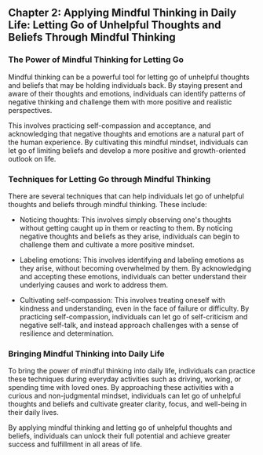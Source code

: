 Chapter 2: Applying Mindful Thinking in Daily Life: Letting Go of Unhelpful Thoughts and Beliefs Through Mindful Thinking
-------------------------------------------------------------------------------------------------------------------------

### The Power of Mindful Thinking for Letting Go

Mindful thinking can be a powerful tool for letting go of unhelpful thoughts and beliefs that may be holding individuals back. By staying present and aware of their thoughts and emotions, individuals can identify patterns of negative thinking and challenge them with more positive and realistic perspectives.

This involves practicing self-compassion and acceptance, and acknowledging that negative thoughts and emotions are a natural part of the human experience. By cultivating this mindful mindset, individuals can let go of limiting beliefs and develop a more positive and growth-oriented outlook on life.

### Techniques for Letting Go through Mindful Thinking

There are several techniques that can help individuals let go of unhelpful thoughts and beliefs through mindful thinking. These include:

* Noticing thoughts: This involves simply observing one's thoughts without getting caught up in them or reacting to them. By noticing negative thoughts and beliefs as they arise, individuals can begin to challenge them and cultivate a more positive mindset.

* Labeling emotions: This involves identifying and labeling emotions as they arise, without becoming overwhelmed by them. By acknowledging and accepting these emotions, individuals can better understand their underlying causes and work to address them.

* Cultivating self-compassion: This involves treating oneself with kindness and understanding, even in the face of failure or difficulty. By practicing self-compassion, individuals can let go of self-criticism and negative self-talk, and instead approach challenges with a sense of resilience and determination.

### Bringing Mindful Thinking into Daily Life

To bring the power of mindful thinking into daily life, individuals can practice these techniques during everyday activities such as driving, working, or spending time with loved ones. By approaching these activities with a curious and non-judgmental mindset, individuals can let go of unhelpful thoughts and beliefs and cultivate greater clarity, focus, and well-being in their daily lives.

By applying mindful thinking and letting go of unhelpful thoughts and beliefs, individuals can unlock their full potential and achieve greater success and fulfillment in all areas of life.
